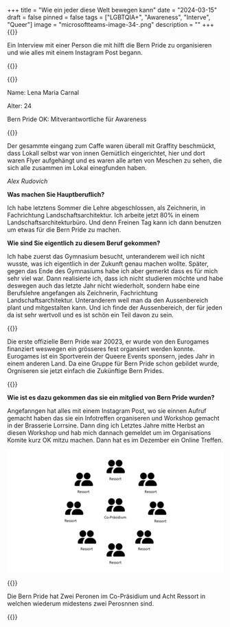 +++
title = "Wie ein jeder diese Welt bewegen kann"
date = "2024-03-15"
draft = false
pinned = false
tags = ["LGBTQIA+", "Awareness", "Interve", "Queer"]
image = "microsoftteams-image-34-.png"
description = ""
+++
{{<lead>}}

Ein Interview mit einer Person die mit hilft die Bern Pride zu organisieren und wie alles mit einem Instagram Post begann.

{{</lead>}}

{{<box>}}

Name: Lena Maria Carnal

Alter: 24

Bern Pride OK: Mitverantwortliche für Awareness

{{</box>}}

Der gesammte eingang zum Caffe waren überall mit Graffity beschmückt, dass Lokall selbst war von innen Gemütlich eingerichtet, hier und dort waren Flyer aufgehängt und es waren alle arten von Meschen zu sehen, die sich alle zusammen im Lokal einegfunden haben.

*Alex Rudovich*

**Was machen Sie Hauptberuflich?** 

Ich habe letztens Sommer die Lehre abgeschlossen, als Zeichnerin, in Fachrichtung Landschaftsarchitektur. Ich arbeite jetzt 80% in einem Landschaftsarchitekturbüro. Und denn Freinen Tag kann ich dann benutzen um etwas für die Bern Pride zu machen.

**Wie sind Sie eigentlich zu diesem Beruf gekommen?** 

Ich habe zuerst das Gymnasium besucht, unteranderem weil ich nicht wusste, was ich eigentlich in der Zukunft genau machen wollte. Später, gegen das Ende des Gymnasiums habe ich aber gemerkt dass es für mich sehr viel war. Dann realisierte ich, dass ich nicht studieren möchte und habe deswegen auch das letzte Jahr nicht wiederholt, sondern habe eine Berufslehre angefangen als Zeichnerin, Fachrichtung Landschaftsarchitektur. Unteranderem weil man da den Aussenbereich plant und mitgestalten kann. Und ich finde der Aussenbereich, der für jeden da ist sehr wertvoll und es ist schön ein Teil davon zu sein. 

{{<box>}}

Die erste offizielle Bern Pride war 20023, er wurde von den Eurogames finanziert weswegen ein grösseres fest organsiert werden konnte. Eurogames ist ein Sportverein der Queere Events sponsern, jedes Jahr in einem anderen Land. Da eine Gruppe für Bern Pride schon gebildet wurde, Orgniseren sie jetzt einfach die Zukünftige Bern Prides.

{{</box>}}

**Wie ist es dazu gekommen das sie ein mitglied von Bern Pride wurden?**

Angefanngen hat alles mit einem Instagram Post, wo sie einnen Aufruf gemacht haben das sie ein Infotreffen organiseren und Workshop gemacht in der Brasserie Lorrsine. Dann ding ich Letztes Jahre mitte Herbst an diesen Workshop und hab mich dannach gemeldet um im Organisations Komite kurz OK mitzu machen. Dann hat es im Dezember ein Online Treffen.

![Organigramm der Bern Pride von Alex Rudovich](prasentation-5.png "Organigramm der Bern Pride")

{{<box>}}

Die Bern Pride hat Zwei Peronen im Co-Präsidium und Acht Ressort in welchen wiederum midestens zwei Perosnnen sind.

{{</box>}}